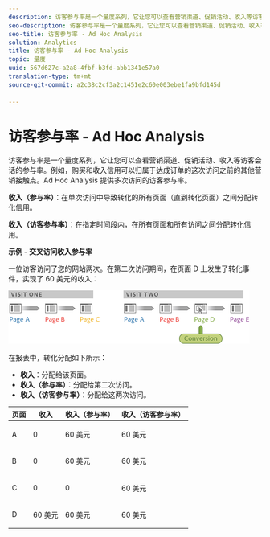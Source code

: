```yaml
---
description: 访客参与率是一个量度系列，它让您可以查看营销渠道、促销活动、收入等访客会话的参与率。例如，购买和收入信用可以归属于达成订单的这次访问之前的其他营销接触点。Ad Hoc Analysis 提供多次访问的访客参与率。
seo-description: 访客参与率是一个量度系列，它让您可以查看营销渠道、促销活动、收入等访客会话的参与率。例如，购买和收入信用可以归属于达成订单的这次访问之前的其他营销接触点。Ad Hoc Analysis 提供多次访问的访客参与率。
seo-title: 访客参与率 - Ad Hoc Analysis
solution: Analytics
title: 访客参与率 - Ad Hoc Analysis
topic: 量度
uuid: 567d627c-a2a8-4fbf-b3fd-abb1341e57a0
translation-type: tm+mt
source-git-commit: a2c38c2cf3a2c1451e2c60e003ebe1fa9bfd145d

---
```



# 访客参与率 - Ad Hoc Analysis

访客参与率是一个量度系列，它让您可以查看营销渠道、促销活动、收入等访客会话的参与率。例如，购买和收入信用可以归属于达成订单的这次访问之前的其他营销接触点。Ad Hoc Analysis 提供多次访问的访客参与率。

**收入（参与率）**：在单次访问中导致转化的所有页面（直到转化页面）之间分配转化信用。

**收入（访客参与率）**：在指定时间段内，在所有页面和所有访问之间分配转化信用。

**示例 - 交叉访问收入参与率**

一位访客访问了您的网站两次。在第二次访问期间，在页面 D 上发生了转化事件，实现了 60 美元的收入：

![](assets/VisitorPaticipation.png)

在报表中，转化分配如下所示：

* **收入**：分配给该页面。
* **收入（参与率）**：分配给第二次访问。
* **收入（访客参与率）**：分配给这两次访问。

<table id="table_91A7244E77854838A8392B49366FB445"> 
 <thead> 
  <tr> 
   <th colname="col1" class="entry"> 页面 </th> 
   <th colname="col2" class="entry"> 收入 </th> 
   <th colname="col3" class="entry"> 收入（参与率） </th> 
   <th colname="col4" class="entry"> 收入（访客参与率） </th> 
  </tr> 
 </thead>
 <tbody> 
  <tr> 
   <td colname="col1"> <p>A </p> </td> 
   <td colname="col2"> <p>0 </p> </td> 
   <td colname="col3"> <p>60 美元 </p> </td> 
   <td colname="col4"> <p>60 美元 </p> </td> 
  </tr> 
  <tr> 
   <td colname="col1"> <p>B </p> </td> 
   <td colname="col2"> <p>0 </p> </td> 
   <td colname="col3"> <p>60 美元 </p> </td> 
   <td colname="col4"> <p>60 美元 </p> </td> 
  </tr> 
  <tr> 
   <td colname="col1"> <p>C </p> </td> 
   <td colname="col2"> <p>0 </p> </td> 
   <td colname="col3"> <p>0 </p> </td> 
   <td colname="col4"> <p>60 美元 </p> </td> 
  </tr> 
  <tr> 
   <td colname="col1"> <p>D </p> </td> 
   <td colname="col2"> <p>60 美元 </p> </td> 
   <td colname="col3"> <p>60 美元 </p> </td> 
   <td colname="col4"> <p>60 美元 </p> </td> 
  </tr> 
 </tbody> 
</table>

